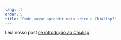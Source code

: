 ```yaml
---
lang: pt
order: 5
title: "Onde posso aprender mais sobre o Chialisp?"
---
```


Leia nosso post [de introdução ao Chialisp](https://www.chia.net/2019/11/27/chialisp.en.html).

